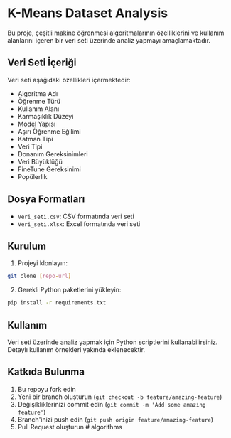 # K-Means Dataset Analysis

Bu proje, çeşitli makine öğrenmesi algoritmalarının özelliklerini ve kullanım alanlarını içeren bir veri seti üzerinde analiz yapmayı amaçlamaktadır.

## Veri Seti İçeriği

Veri seti aşağıdaki özellikleri içermektedir:
- Algoritma Adı
- Öğrenme Türü
- Kullanım Alanı
- Karmaşıklık Düzeyi
- Model Yapısı
- Aşırı Öğrenme Eğilimi
- Katman Tipi
- Veri Tipi
- Donanım Gereksinimleri
- Veri Büyüklüğü
- FineTune Gereksinimi
- Popülerlik

## Dosya Formatları

- `Veri_seti.csv`: CSV formatında veri seti
- `Veri_seti.xlsx`: Excel formatında veri seti

## Kurulum

1. Projeyi klonlayın:
```bash
git clone [repo-url]
```

2. Gerekli Python paketlerini yükleyin:
```bash
pip install -r requirements.txt
```

## Kullanım

Veri seti üzerinde analiz yapmak için Python scriptlerini kullanabilirsiniz. Detaylı kullanım örnekleri yakında eklenecektir.

## Katkıda Bulunma

1. Bu repoyu fork edin
2. Yeni bir branch oluşturun (`git checkout -b feature/amazing-feature`)
3. Değişikliklerinizi commit edin (`git commit -m 'Add some amazing feature'`)
4. Branch'inizi push edin (`git push origin feature/amazing-feature`)
5. Pull Request oluşturun #   a l g o r i t h m s  
 
